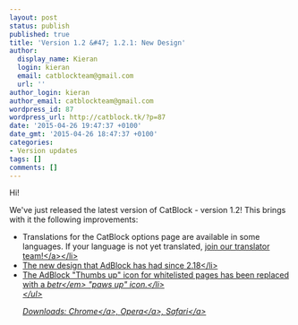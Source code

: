 ```yaml
---
layout: post
status: publish
published: true
title: 'Version 1.2 &#47; 1.2.1: New Design'
author:
  display_name: Kieran
  login: kieran
  email: catblockteam@gmail.com
  url: ''
author_login: kieran
author_email: catblockteam@gmail.com
wordpress_id: 87
wordpress_url: http://catblock.tk/?p=87
date: '2015-04-26 19:47:37 +0100'
date_gmt: '2015-04-26 18:47:37 +0100'
categories:
- Version updates
tags: []
comments: []
---
```

<p>Hi!</p>
<p>We've just released the latest version of CatBlock - version 1.2! This brings with it the following improvements:</p>
<ul>
<li>Translations for the CatBlock options page are available in some languages. If your language is not yet translated, <a href="https:&#47;&#47;github.com&#47;CatBlock&#47;catblock&#47;wiki&#47;Translators">join our translator team!<&#47;a><&#47;li>
<li>The new design that AdBlock has had since 2.18<&#47;li>
<li>The AdBlock "Thumbs up" icon for whitelisted pages has been replaced with a <em>betr<&#47;em> "paws up" icon.<&#47;li><br />
<&#47;ul></p>
<p>Downloads: <a href="&#47;chrome">Chrome<&#47;a>, <a href="&#47;opera">Opera<&#47;a>, <a href="http:&#47;&#47;sourceforge.net&#47;projects&#47;catblock&#47;files&#47;v1.2&#47;CatBlock-1.2-Safari.safariextz&#47;download">Safari<&#47;a></p>
